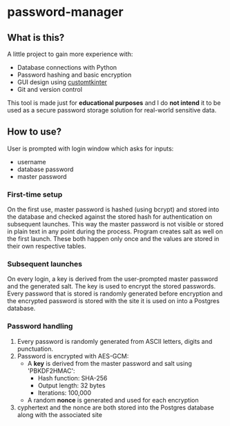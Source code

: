 # password-manager

## What is this?
A little project to gain more experience with:
- Database connections with Python
- Password hashing and basic encryption
- GUI design using [customtkinter](https://github.com/TomSchimansky/CustomTkinter)
- Git and version control

This tool is made just for **educational purposes** and I do **not intend** it to be used as a secure password storage solution for real-world sensitive data.

## How to use?

User is prompted with login window which asks for inputs:
- username
- database password
- master password

### First-time setup

On the first use, master password is hashed (using bcrypt) and stored into the database and checked against the stored hash for authentication on subsequent launches. This way the master password is not visible or stored in plain text in any point during the process. Program creates salt as well on the first launch. These both happen only once and the values are stored in their own respective tables.

### Subsequent launches

On every login, a key is derived from the user-prompted master password and the generated salt. The key is used to encrypt the stored passwords. Every password that is stored is randomly generated before encryption and the encrypted password is stored with the site it is used on into a Postgres database.

### Password handling

1. Every password is randomly generated from ASCII letters, digits and punctuation.
2. Password is encrypted with AES-GCM:
    - A **key** is derived from the master password and salt using 'PBKDF2HMAC':
      - Hash function: SHA-256
      - Output length: 32 bytes
      - Iterations: 100,000
    - A random **nonce** is generated and used for each encryption 
3. cyphertext and the nonce are both stored into the Postgres database along with the associated site




